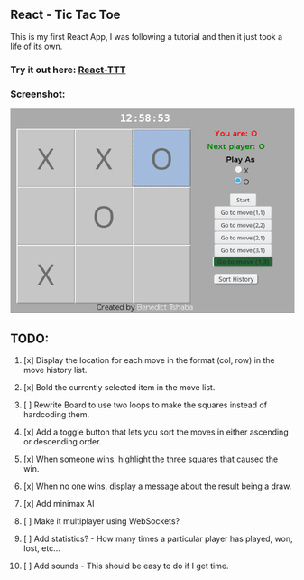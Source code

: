 ## React - Tic Tac Toe

This is my first React App, I was following a tutorial and then it just took a life of its own.

### Try it out here: [React-TTT](https://benedict-tshaba.github.io/react-ttt "React Tic Tac Toe")

### Screenshot:
![App Screenshot](./public/Screen.png)

## TODO:
1. [x] Display the location for each move in the format (col, row) in the move history list.

2. [x] Bold the currently selected item in the move list.

3. [ ] Rewrite Board to use two loops to make the squares instead of hardcoding them.

4. [x] Add a toggle button that lets you sort the moves in either ascending or descending order.

5. [x] When someone wins, highlight the three squares that caused the win.

6. [x] When no one wins, display a message about the result being a draw.

7. [x] Add minimax AI

8. [ ] Make it multiplayer using WebSockets?

9. [ ] Add statistics? - How many times a particular player has played, won, lost, etc...

10. [ ] Add sounds - This should be easy to do if I get time.
